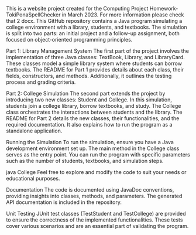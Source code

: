 This is a website project created for the Computing Project Homework-TokiPonaSpellChecker in March 2023. For more information please check that 2 docx. 
This GitHub repository contains a Java program simulating a college environment with a library, students, and textbooks. The simulation is split into two parts: an initial project and a follow-up assignment, both focused on object-oriented programming principles.

Part 1: Library Management System
The first part of the project involves the implementation of three Java classes: TextBook, Library, and LibraryCard. These classes model a simple library system where students can borrow textbooks. The README for Part 1 provides details about each class, their fields, constructors, and methods. Additionally, it outlines the testing process and grading criteria.

Part 2: College Simulation
The second part extends the project by introducing two new classes: Student and College. In this simulation, students join a college library, borrow textbooks, and study. The College class orchestrates the interactions between students and the library. The README for Part 2 details the new classes, their functionalities, and the required documentation. It also explains how to run the program as a standalone application.

Running the Simulation
To run the simulation, ensure you have a Java development environment set up. The main method in the College class serves as the entry point. You can run the program with specific parameters such as the number of students, textbooks, and simulation steps.

java College <numStudents> <numTextBooks> <numSteps>
Feel free to explore and modify the code to suit your needs or educational purposes.

Documentation
The code is documented using JavaDoc conventions, providing insights into classes, methods, and parameters. The generated API documentation is included in the repository.

Unit Testing
JUnit test classes (TestStudent and TestCollege) are provided to ensure the correctness of the implemented functionalities. These tests cover various scenarios and are an essential part of validating the program.
